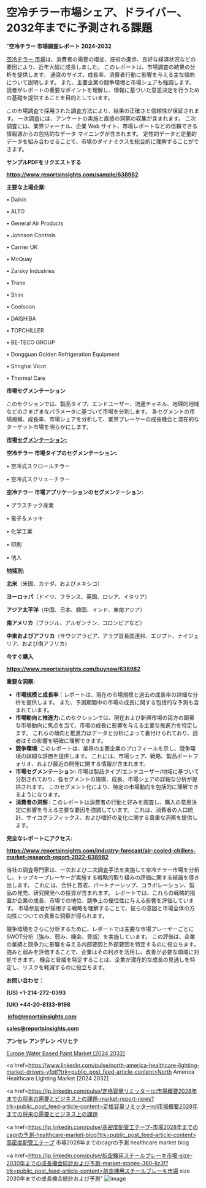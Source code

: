 # 空冷チラー市場シェア、ドライバー、2032年までに予測される課題

"<strong>空冷チラー 市場調査レポート 2024-2032</strong>

<a href=https://www.reportsinsights.com/sample/638982>空冷チラー 市場</a>は、消費者の需要の増加、技術の進歩、良好な経済状況などの要因により、近年大幅に成長しました。 このレポートは、市場調査の結果の分析を提供します。 通貨のサイズ、成長率、消費者行動に影響を与える主な傾向について説明します。 また、主要企業の競争環境と市場シェアも強調します。 読者がレポートの重要なポイントを理解し、情報に基づいた意思決定を行うための基礎を提供することを目的としています。

この市場調査で採用された調査方法により、結果の正確さと信頼性が保証されます。 一次調査には、アンケートの実施と直接の洞察の収集が含まれます。 二次調査には、業界ジャーナル、企業 Web サイト、市場レポートなどの信頼できる情報源からの包括的なデータ マイニングが含まれます。 定性的データと定量的データを組み合わせることで、市場のダイナミクスを総合的に理解することができます。

<strong><b>サンプルPDFをリクエストする</b></strong>

<a href=https://www.reportsinsights.com/sample/638982><strong><u>https://www.reportsinsights.com/sample/638982</u></strong></a>

<strong>主要な上場企業:</strong>

• Daikin

• ALTO

• General Air Products

• Johnson Controls

• Carrier UK

• McQuay

• Zarsky Industries

• Trane

• Shini

• Coolsoon

• DAISHIBA

• TOPCHILLER

• BE-TECO GROUP

• Dongguan Golden Refrigeration Equipment

• Shnghai Vicot

• Thermal Care

<strong>市場セグメンテーション</strong>

このセクションでは、製品タイプ、エンドユーザー、流通チャネル、地理的地域などのさまざまなパラメータに基づいて市場を分割します。 各セグメントの市場規模、成長率、市場シェアを分析して、業界プレーヤーの成長機会と潜在的なターゲット市場を明らかにします。

<strong><u>市場セグメンテーション</u></strong><strong><u>:</u></strong>

<strong>空冷チラー 市場タイプのセグメンテーション:</strong>

• 空冷式スクロールチラー

• 空冷式スクリューチラー

<strong>空冷チラー 市場アプリケーションのセグメンテーション:</strong>

• プラスチック産業

• 電子＆メッキ

• 化学工業

• 印刷

• 他人

<strong><u>地域別</u></strong><strong><u>:</u></strong>

<strong>北米</strong>（米国、カナダ、およびメキシコ）

<strong>ヨーロッパ</strong>（ドイツ、フランス、英国、ロシア、イタリア）

<strong>アジア太平洋</strong>（中国、日本、韓国、インド、東南アジア）

<strong>南アメリカ</strong>（ブラジル、アルゼンチン、コロンビアなど）

<strong>中東およびアフリカ</strong>（サウジアラビア、アラブ首長国連邦、エジプト、ナイジェリア、および南アフリカ）

<strong>今すぐ購入</strong>

<a href=https://www.reportsinsights.com/buynow/638982><strong><u>https://www.reportsinsights.com/buynow/638982</u></strong></a>

<strong>重要な洞察:</strong>
<ul>
  <li><strong>市場規模と成長率：</strong>レポートは、現在の市場規模と過去の成長率の詳細な分析を提供します。 また、予測期間中の市場の成長に関する包括的な予測も含まれています。</li>
  <li><strong>市場動向と推進力:</strong>このセクションでは、現在および新興市場の両方の顕著な市場動向に焦点を当て、市場の成長に影響を与える主要な推進力を特定します。 これらの傾向と推進力はデータと分析によって裏付けられており、読者はその影響を明確に理解できます。</li>
  <li><strong>競争環境</strong>: このレポートは、業界の主要企業のプロフィールを示し、競争環境の詳細な評価を提供します。 これには、市場シェア、戦略、製品ポートフォリオ、および最近の開発に関する情報が含まれます。</li>
  <li><strong>市場セグメンテーション: </strong>市場は製品タイプ/エンドユーザー/地域に基づいて分割されており、各セグメントの規模、成長、市場シェアの詳細な分析が提供されます。 このセグメント化により、特定の市場動向を包括的に理解できるようになります。</li>
  <li><strong>消費者の洞察 : </strong>このレポートは消費者の行動と好みを調査し、購入の意思決定に影響を与える主要な要因を強調しています。 これは、消費者の人口統計、サイコグラフィックス、および嗜好の変化に関する貴重な洞察を提供します。</li>
</ul>
<strong>完全なレポートにアクセス:</strong>

<a href=https://www.reportsinsights.com/industry-forecast/air-cooled-chillers-market-research-report-2022-638982><strong><u><b>https://www.reportsinsights.com/industry-forecast/air-cooled-chillers-market-research-report-2022-638982</b></u></strong></a>

当社の調査専門家は、一次および二次調査手法を実施して空冷チラー市場を分析し、トップキープレーヤーが実施する戦略的取り組みの評価に関する結論を導き出します。 これには、合併と買収、パートナーシップ、コラボレーション、製品の発売、研究開発への投資が含まれます。 レポートでは、これらの戦略的措置が企業の成長、市場での地位、競争上の優位性に与える影響を評価しています。 市場参加者が採用する戦略を理解することで、彼らの意図と市場全体の方向性についての貴重な洞察が得られます。

競争環境をさらに分析するために、レポートでは主要な市場プレーヤーごとにSWOT分析（強み、弱み、機会、脅威）を実施しています。 この評価は、企業の業績と競争力に影響を与える内部要因と外部要因を特定するのに役立ちます。 強みと弱みを評価することで、企業はその利点を活用し、改善が必要な領域に対処できます。 機会と脅威を特定することは、企業が潜在的な成長の見通しを特定し、リスクを軽減するのに役立ちます。

<strong>お問い合わせ：</strong>

<strong>(US) +1-214-272-0393</strong>

<strong>(UK) +44-20-8133-9198</strong>

<strong> </strong><a href=info@reportsinsights.com><strong><u>info@reportsinsights.com</u></strong></a>

<a href=sales@reportsinsights.com><strong><u>sales@reportsinsights.com</u></strong></a>

<strong>アンセレ アンデレン ベリヒテ</strong>

<a href=https://www.linkedin.com/pulse/europe-water-based-paint-markets-trends-growth-1uzvf/>Europe Water Based Paint Market [2024 2032]</a>

<a href=https://www.linkedin.com/pulse/north-america-healthcare-lighting-market-drivers-yfqtf?trk=public_post_feed-article-content>North America Healthcare Lighting Market [2024 2032]</a>

<a href=https://jp.linkedin.com/pulse/定格容量リミッターrcl市場概要2028年までの将来の需要とビジネス上の課題-market-report-news?trk=public_post_feed-article-content>定格容量リミッターrcl市場概要2028年までの将来の需要とビジネス上の課題</a>

<a href=https://jp.linkedin.com/pulse/高密度配管工テープ-市場2028年までのcagrの予測-healthcare-market-blog?trk=public_post_feed-article-content>高密度配管工テープ 市場2028年までのcagrの予測 healthcare market blog</a>

<a href=https://jp.linkedin.com/pulse/航空機用スチールブレーキ市場-size-2030年までの成長機会統計および予測-market-stories-360-liz3f?trk=public_post_feed-article-content>航空機用スチールブレーキ市場 size 2030年までの成長機会統計および予測</a>"
![image](https://github.com/gayatrid12/RImarketresearch/assets/158473851/f2a2ab52-2359-48d2-b4f4-83b4908433ac)
